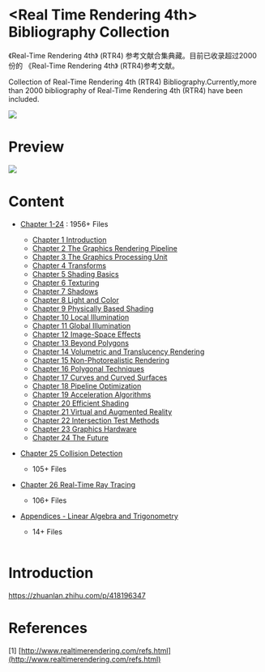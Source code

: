 # <Real Time Rendering 4th> Bibliography Collection

 《Real-Time Rendering 4th》 (RTR4) 参考文献合集典藏。目前已收录超过2000份的 《Real-Time Rendering 4th》 (RTR4)参考文献。
 
 Collection of Real-Time Rendering 4th (RTR4) Bibliography.Currently,more than 2000 bibliography of Real-Time Rendering 4th (RTR4) have been included.




![](RTR4-Cover.jpg)

# Preview

![](RTR4-Preview.gif)


# Content

- [Chapter 1-24](https://github.com/sdyby2006/Real-Time-Rendering-4th-Bibliography-Collection/tree/main/Chapter%201-24) : 1956+ Files
    - [Chapter 1 Introduction](https://github.com/sdyby2006/Real-Time-Rendering-4th-Bibliography-Collection/tree/main/Chapter%201-24)
    - [Chapter 2 The Graphics Rendering Pipeline](https://github.com/sdyby2006/Real-Time-Rendering-4th-Bibliography-Collection/tree/main/Chapter%201-24)
    - [Chapter 3 The Graphics Processing Unit](https://github.com/sdyby2006/Real-Time-Rendering-4th-Bibliography-Collection/tree/main/Chapter%201-24)
    - [Chapter 4 Transforms](https://github.com/sdyby2006/Real-Time-Rendering-4th-Bibliography-Collection/tree/main/Chapter%201-24)
    - [Chapter 5 Shading Basics](https://github.com/sdyby2006/Real-Time-Rendering-4th-Bibliography-Collection/tree/main/Chapter%201-24)
    - [Chapter 6 Texturing](https://github.com/sdyby2006/Real-Time-Rendering-4th-Bibliography-Collection/tree/main/Chapter%201-24)
    - [Chapter 7 Shadows](https://github.com/sdyby2006/Real-Time-Rendering-4th-Bibliography-Collection/tree/main/Chapter%201-24)
    - [Chapter 8 Light and Color](https://github.com/sdyby2006/Real-Time-Rendering-4th-Bibliography-Collection/tree/main/Chapter%201-24)
    - [Chapter 9 Physically Based Shading](https://github.com/sdyby2006/Real-Time-Rendering-4th-Bibliography-Collection/tree/main/Chapter%201-24)
    - [Chapter 10 Local Illumination](https://github.com/sdyby2006/Real-Time-Rendering-4th-Bibliography-Collection/tree/main/Chapter%201-24)
    - [Chapter 11 Global Illumination](https://github.com/sdyby2006/Real-Time-Rendering-4th-Bibliography-Collection/tree/main/Chapter%201-24)
    - [Chapter 12 Image-Space Effects](https://github.com/sdyby2006/Real-Time-Rendering-4th-Bibliography-Collection/tree/main/Chapter%201-24)
    - [Chapter 13 Beyond Polygons](https://github.com/sdyby2006/Real-Time-Rendering-4th-Bibliography-Collection/tree/main/Chapter%201-24)
    - [Chapter 14 Volumetric and Translucency Rendering](https://github.com/sdyby2006/Real-Time-Rendering-4th-Bibliography-Collection/tree/main/Chapter%201-24)
    - [Chapter 15 Non-Photorealistic Rendering](https://github.com/sdyby2006/Real-Time-Rendering-4th-Bibliography-Collection/tree/main/Chapter%201-24)
    - [Chapter 16 Polygonal Techniques](https://github.com/sdyby2006/Real-Time-Rendering-4th-Bibliography-Collection/tree/main/Chapter%201-24)
    - [Chapter 17 Curves and Curved Surfaces](https://github.com/sdyby2006/Real-Time-Rendering-4th-Bibliography-Collection/tree/main/Chapter%201-24)
    - [Chapter 18 Pipeline Optimization](https://github.com/sdyby2006/Real-Time-Rendering-4th-Bibliography-Collection/tree/main/Chapter%201-24)
    - [Chapter 19 Acceleration Algorithms](https://github.com/sdyby2006/Real-Time-Rendering-4th-Bibliography-Collection/tree/main/Chapter%201-24)
    - [Chapter 20 Efficient Shading](https://github.com/sdyby2006/Real-Time-Rendering-4th-Bibliography-Collection/tree/main/Chapter%201-24)
    - [Chapter 21 Virtual and Augmented Reality](https://github.com/sdyby2006/Real-Time-Rendering-4th-Bibliography-Collection/tree/main/Chapter%201-24)
    - [Chapter 22 Intersection Test Methods](https://github.com/sdyby2006/Real-Time-Rendering-4th-Bibliography-Collection/tree/main/Chapter%201-24)
    - [Chapter 23 Graphics Hardware](https://github.com/sdyby2006/Real-Time-Rendering-4th-Bibliography-Collection/tree/main/Chapter%201-24)
    - [Chapter 24 The Future](https://github.com/sdyby2006/Real-Time-Rendering-4th-Bibliography-Collection/tree/main/Chapter%201-24)
- [Chapter 25 Collision Detection ](https://github.com/sdyby2006/Real-Time-Rendering-4th-Bibliography-Collection/tree/main/Chapter%2025)
    - 105+ Files
- [Chapter 26 Real-Time Ray Tracing](https://github.com/sdyby2006/Real-Time-Rendering-4th-Bibliography-Collection/tree/main/Chapter%2026)
    - 106+ Files
- [Appendices - Linear Algebra and Trigonometry](https://github.com/sdyby2006/Real-Time-Rendering-4th-Bibliography-Collection/tree/main/Appendices)
    - 14+ Files

    <br>


# Introduction

https://zhuanlan.zhihu.com/p/418196347


# References

[1] [http://www.realtimerendering.com/refs.html](http://www.realtimerendering.com/refs.html)




